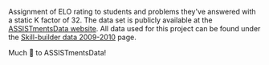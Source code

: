 [1]: https://sites.google.com/site/assistmentsdata/
[2]: https://sites.google.com/site/assistmentsdata/home/assistment-2009-2010-data

Assignment of ELO rating to students and problems they've answered with a static K factor of 32. The data set is publicly available at the [ASSISTmentsData website][1]. All data used for this project can be found under the [Skill-builder data 2009-2010][2] page.

Much 💖 to ASSISTmentsData!
